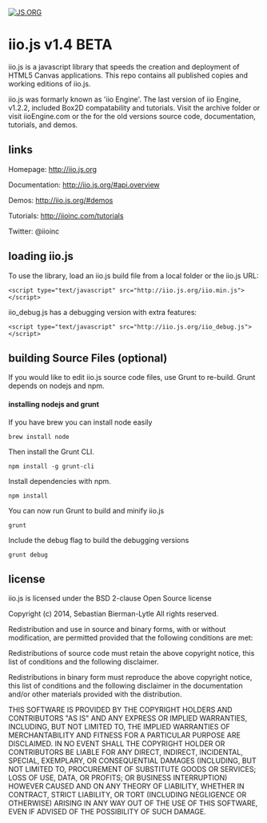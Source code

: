 [![JS.ORG](https://img.shields.io/badge/js.org-iio-888888.svg?style=flat-square)](http://js.org)

iio.js v1.4 BETA
================

iio.js is a javascript library that speeds the creation and deployment of HTML5 Canvas applications. This repo contains all published copies and working editions of iio.js.

iio.js was formarly known as 'iio Engine'. The last version of iio Engine, v1.2.2, included Box2D compatability and tutorials. Visit the archive folder or visit iioEngine.com or the for the old versions source code, documentation, tutorials, and demos.

## links
Homepage: http://iio.js.org

Documentation: http://iio.js.org/#api.overview

Demos: http://iio.js.org/#demos

Tutorials: http://iioinc.com/tutorials

Twitter: @iioinc

## loading iio.js
To use the library, load an iio.js build file from a local folder or the iio.js URL:

	<script type="text/javascript" src="http://iio.js.org/iio.min.js"></script>

iio_debug.js has a debugging version with extra features:

	<script type="text/javascript" src="http://iio.js.org/iio_debug.js"></script>

## building Source Files (optional)
If you would like to edit iio.js source code files, use Grunt to re-build. Grunt depends on nodejs and npm.

#### installing nodejs and grunt
If you have brew you can install node easily

    brew install node

Then install the Grunt CLI.

    npm install -g grunt-cli

Install dependencies with npm.

    npm install

You can now run Grunt to build and minify iio.js

    grunt

Include the debug flag to build the debugging versions

    grunt debug

## license

iio.js is licensed under the BSD 2-clause Open Source license

Copyright (c) 2014, Sebastian Bierman-Lytle
All rights reserved.

Redistribution and use in source and binary forms, with or without modification, 
are permitted provided that the following conditions are met:

Redistributions of source code must retain the above copyright notice, this list 
of conditions and the following disclaimer.

Redistributions in binary form must reproduce the above copyright notice, this
list of conditions and the following disclaimer in the documentation and/or other 
materials provided with the distribution.

THIS SOFTWARE IS PROVIDED BY THE COPYRIGHT HOLDERS AND CONTRIBUTORS "AS IS" AND 
ANY EXPRESS OR IMPLIED WARRANTIES, INCLUDING, BUT NOT LIMITED TO, THE IMPLIED 
WARRANTIES OF MERCHANTABILITY AND FITNESS FOR A PARTICULAR PURPOSE ARE DISCLAIMED. 
IN NO EVENT SHALL THE COPYRIGHT HOLDER OR CONTRIBUTORS BE LIABLE FOR ANY DIRECT, 
INDIRECT, INCIDENTAL, SPECIAL, EXEMPLARY, OR CONSEQUENTIAL DAMAGES (INCLUDING, BUT 
NOT LIMITED TO, PROCUREMENT OF SUBSTITUTE GOODS OR SERVICES; LOSS OF USE, DATA, 
OR PROFITS; OR BUSINESS INTERRUPTION) HOWEVER CAUSED AND ON ANY THEORY OF LIABILITY, 
WHETHER IN CONTRACT, STRICT LIABILITY, OR TORT (INCLUDING NEGLIGENCE OR OTHERWISE) 
ARISING IN ANY WAY OUT OF THE USE OF THIS SOFTWARE, EVEN IF ADVISED OF THE 
POSSIBILITY OF SUCH DAMAGE.
